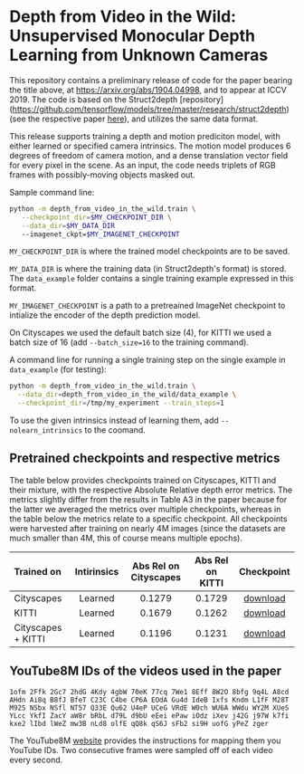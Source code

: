 # Depth from Video in the Wild: Unsupervised Monocular Depth Learning from Unknown Cameras

This repository contains a preliminary release of code for the paper bearing the
title above, at https://arxiv.org/abs/1904.04998, and to appear at ICCV 2019.
The code is based on the Struct2depth [repository]
(https://github.com/tensorflow/models/tree/master/research/struct2depth)
(see the respective paper [here](https://arxiv.org/abs/1811.06152)), 
and utilizes the same data format.

This release supports training a depth and motion prediciton model, with either
learned or specified camera intrinsics. The motion model produces 6 degrees of
freedom of camera motion, and a dense translation vector field for every pixel
in the scene. As an input, the code needs triplets of RGB frames with
possibly-moving objects masked out.

Sample command line:

```bash
python -m depth_from_video_in_the_wild.train \
   --checkpoint_dir=$MY_CHECKPOINT_DIR \
   --data_dir=$MY_DATA_DIR
   --imagenet_ckpt=$MY_IMAGENET_CHECKPOINT
```

`MY_CHECKPOINT_DIR` is where the trained model checkpoints are to be saved.

`MY_DATA_DIR` is where the training data (in Struct2depth's format) is stored.
The `data_example` folder contains a single training example expressed in this
format.

`MY_IMAGENET_CHECKPOINT` is a path to a pretreained ImageNet checkpoint to
intialize the encoder of the depth prediction model.

On Cityscapes we used the default batch size (4), for KITTI we used a batch
size of 16 (add `--batch_size=16` to the training command).

A command line for running a single training step on the single example in
`data_example` (for testing):

```bash
python -m depth_from_video_in_the_wild.train \
  --data_dir=depth_from_video_in_the_wild/data_example \
  --checkpoint_dir=/tmp/my_experiment --train_steps=1
```

To use the given intrinsics instead of learning them, add
`--nolearn_intrinsics` to the coomand.

## Pretrained checkpoints and respective metrics
The table below provides checkpoints trained on Cityscapes, KITTI and their
mixture, with the respective Absolute Relative depth error metrics. The metrics
slightly differ from the results in Table A3 in the paper because for the latter
we averaged the metrics over multiple checkpoints, whereas in the table below
the metrics relate to a specific checkpoint. All checkpoints were harvested
after training on nearly 4M images (since the datasets are much smaller than 4M,
this of course means multiple epochs).


<center>

|Trained on |Intirinsics|Abs Rel on Cityscapes       |Abs Rel on KITTI|Checkpoint|
|:----------|:---------:|:------:|:-------:|:-------:|
|Cityscapes|Learned| 0.1279|0.1729| [download](https://www.googleapis.com/download/storage/v1/b/gresearch/o/depth_from_video_in_the_wild%2Fcheckpoints%2Fcityscapes_learned_intrinsics.zip?generation=1566493765410932&alt=media)|
|KITTI|Learned| 0.1679|0.1262| [download](https://www.googleapis.com/download/storage/v1/b/gresearch/o/depth_from_video_in_the_wild%2Fcheckpoints%2Fkitti_learned_intrinsics.zip?generation=1566493768934649&alt=media)|
|Cityscapes + KITTI | Learned | 0.1196 | 0.1231 | [download](https://www.googleapis.com/download/storage/v1/b/gresearch/o/depth_from_video_in_the_wild%2Fcheckpoints%2Fcityscapes_kitti_learned_intrinsics.zip?generation=1566493762028542&alt=media)

</center>

## YouTube8M IDs of the videos used in the paper
`1ofm 2Ffk 2Gc7 2hdG 4Kdy 4gbW 70eK 77cq 7We1 8Eff 8W2O 8bfg 9q4L A8cd AHdn Ai8q
B8fJ BfeT C23C C4be CP6A EOdA Gu4d IdeB Ixfs Kndm L1fF M28T M92S NSbx NSfl NT57
Q33E Qu62 U4eP UCeG VRdE W0ch WU6A WWdu WY2M XUeS YLcc YkfI ZacY aW8r bRbL d79L
d9bU eEei ePaw iOdz iXev j42G j97W k7fi kxe2 lIbd lWeZ mw3B nLd8 olfE qQ8k qS6J
sFb2 si9H uofG yPeZ zger`

The YouTube8M [website](https://research.google.com/youtube8m/) provides the
instructions for mapping them you YouTube IDs. Two consecutive frames were
sampled off of each video every second.


